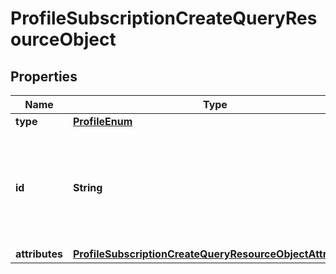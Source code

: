 # ProfileSubscriptionCreateQueryResourceObject

## Properties
Name | Type | Description | Notes
------------ | ------------- | ------------- | -------------
**type** | [**ProfileEnum**](ProfileEnum.md) |  | 
**id** | **String** | The ID of the profile to subscribe. If provided, this will be used to perform the lookup. |  [optional]
**attributes** | [**ProfileSubscriptionCreateQueryResourceObjectAttributes**](ProfileSubscriptionCreateQueryResourceObjectAttributes.md) |  | 
